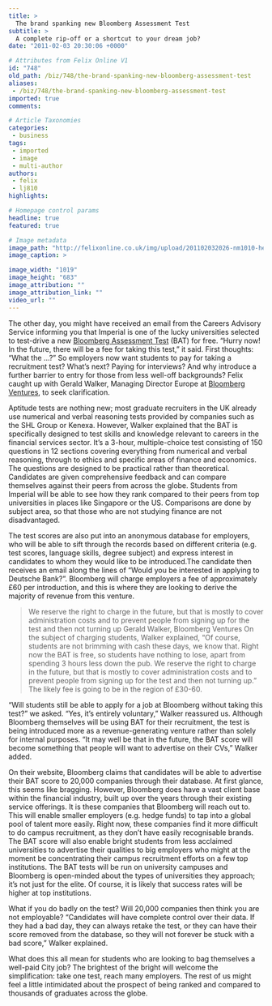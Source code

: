 ```yaml
---
title: >
  The brand spanking new Bloomberg Assessment Test
subtitle: >
  A complete rip-off or a shortcut to your dream job?
date: "2011-02-03 20:30:06 +0000"

# Attributes from Felix Online V1
id: "748"
old_path: /biz/748/the-brand-spanking-new-bloomberg-assessment-test
aliases:
 - /biz/748/the-brand-spanking-new-bloomberg-assessment-test
imported: true
comments:

# Article Taxonomies
categories:
 - business
tags:
 - imported
 - image
 - multi-author
authors:
 - felix
 - lj810
highlights:

# Homepage control params
headline: true
featured: true

# Image metadata
image_path: "http://felixonline.co.uk/img/upload/201102032026-nm1010-helphelp.jpg"
image_caption: >

image_width: "1019"
image_height: "683"
image_attribution: ""
image_attribution_link: ""
video_url: ""
---
```


The other day, you might have received an email from the Careers Advisory Service informing you that Imperial is one of the lucky universities selected to test-drive a new [Bloomberg Assessment Test](https://www.bloomberginstitute.com/bat/start/what.php) (BAT) for free. “Hurry now! In the future, there will be a fee for taking this test,” it said. First thoughts: “What the …?” So employers now want students to pay for taking a recruitment test? What’s next? Paying for interviews? And why introduce a further barrier to entry for those from less well-off backgrounds? Felix caught up with Gerald Walker, Managing Director Europe at [Bloomberg Ventures](http://www.bloomberg.com/about/ventures/), to seek clarification.

Aptitude tests are nothing new; most graduate recruiters in the UK already use numerical and verbal reasoning tests provided by companies such as the SHL Group or Kenexa. However, Walker explained that the BAT is specifically designed to test skills and knowledge relevant to careers in the financial services sector. It’s a 3-hour, multiple-choice test consisting of 150 questions in 12 sections covering everything from numerical and verbal reasoning, through to ethics and specific areas of finance and economics. The questions are designed to be practical rather than theoretical. Candidates are given comprehensive feedback and can compare themselves against their peers from across the globe. Students from Imperial will be able to see how they rank compared to their peers from top universities in places like Singapore or the US. Comparisons are done by subject area, so that those who are not studying finance are not disadvantaged.

The test scores are also put into an anonymous database for employers, who will be able to sift through the records based on different criteria (e.g. test scores, language skills, degree subject) and express interest in candidates to whom they would like to be introduced.The candidate then receives an email along the lines of “Would you be interested in applying to Deutsche Bank?”. Bloomberg will charge employers a fee of approximately £60 per introduction, and this is where they are looking to derive the majority of revenue from this venture.
> We reserve the right to charge in the future, but that is mostly to cover administration costs and to prevent people from signing up for the test and then not turning up
> Gerald Walker, Bloomberg Ventures
On the subject of charging students, Walker explained, “Of course, students are not brimming with cash these days, we know that. Right now the BAT is free, so students have nothing to lose, apart from spending 3 hours less down the pub. We reserve the right to charge in the future, but that is mostly to cover administration costs and to prevent people from signing up for the test and then not turning up.” The likely fee is going to be in the region of £30-60.

“Will students still be able to apply for a job at Bloomberg without taking this test?” we asked. “Yes, it’s entirely voluntary,” Walker reassured us. Although Bloomberg themselves will be using BAT for their recruitment, the test is being introduced more as a revenue-generating venture rather than solely for internal purposes. “It may well be that in the future, the BAT score will become something that people will want to advertise on their CVs,” Walker added.

On their website, Bloomberg claims that candidates will be able to advertise their BAT score to 20,000 companies through their database. At first glance, this seems like bragging. However, Bloomberg does have a vast client base within the financial industry, built up over the years through their existing service offerings. It is these companies that Bloomberg will reach out to. This will enable smaller employers (e.g. hedge funds) to tap into a global pool of talent more easily. Right now, these companies find it more difficult to do campus recruitment, as they don’t have easily recognisable brands. The BAT score will also enable bright students from less acclaimed universities to advertise their qualities to big employers who might at the moment be concentrating their campus recruitment efforts on a few top institutions. The BAT tests will be run on university campuses and Bloomberg is open-minded about the types of universities they approach; it’s not just for the elite. Of course, it is likely that success rates will be higher at top institutions.

What if you do badly on the test? Will 20,000 companies then think you are not employable? “Candidates will have complete control over their data. If they had a bad day, they can always retake the test, or they can have their score removed from the database, so they will not forever be stuck with a bad score,” Walker explained.

What does this all mean for students who are looking to bag themselves a well-paid City job? The brightest of the bright will welcome the simplification: take one test, reach many employers. The rest of us might feel a little intimidated about the prospect of being ranked and compared to thousands of graduates across the globe.
